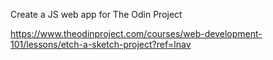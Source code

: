 Create a JS web app for The Odin Project

https://www.theodinproject.com/courses/web-development-101/lessons/etch-a-sketch-project?ref=lnav

